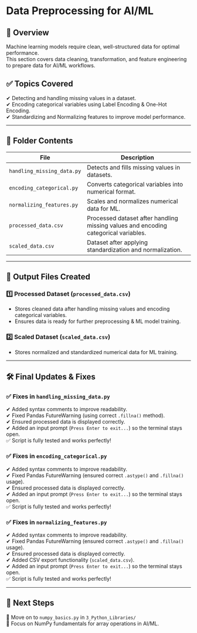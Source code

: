 # Data Preprocessing for AI/ML

## 📌 Overview
Machine learning models require clean, well-structured data for optimal performance.  
This section covers data cleaning, transformation, and feature engineering to prepare data for AI/ML workflows.

## ✅ Topics Covered
✔ Detecting and handling missing values in a dataset.  
✔ Encoding categorical variables using Label Encoding & One-Hot Encoding.  
✔ Standardizing and Normalizing features to improve model performance.  

---

## 📂 Folder Contents
| File                     | Description |
|--------------------------|-------------|
| `handling_missing_data.py` | Detects and fills missing values in datasets. |
| `encoding_categorical.py`  | Converts categorical variables into numerical format. |
| `normalizing_features.py`  | Scales and normalizes numerical data for ML. |
| `processed_data.csv`      | Processed dataset after handling missing values and encoding categorical variables. |
| `scaled_data.csv`         | Dataset after applying standardization and normalization. |

---

## 📌 Output Files Created
### 1️⃣ Processed Dataset (`processed_data.csv`)
- Stores cleaned data after handling missing values and encoding categorical variables.
- Ensures data is ready for further preprocessing & ML model training.

### 2️⃣ Scaled Dataset (`scaled_data.csv`)
- Stores normalized and standardized numerical data for ML training.

---

## 🛠 Final Updates & Fixes
### ✅ Fixes in `handling_missing_data.py`
✔ Added syntax comments to improve readability.  
✔ Fixed Pandas FutureWarning (using correct `.fillna()` method).  
✔ Ensured processed data is displayed correctly.  
✔ Added an input prompt (`Press Enter to exit...`) so the terminal stays open.  
✅ Script is fully tested and works perfectly!

### ✅ Fixes in `encoding_categorical.py`
✔ Added syntax comments to improve readability.  
✔ Fixed Pandas FutureWarning (ensured correct `.astype()` and `.fillna()` usage).  
✔ Ensured processed data is displayed correctly.  
✔ Added an input prompt (`Press Enter to exit...`) so the terminal stays open.  
✅ Script is fully tested and works perfectly!

### ✅ Fixes in `normalizing_features.py`
✔ Added syntax comments to improve readability.  
✔ Fixed Pandas FutureWarning (ensured correct `.astype()` and `.fillna()` usage).  
✔ Ensured processed data is displayed correctly.  
✔ Added CSV export functionality (`scaled_data.csv`).  
✔ Added an input prompt (`Press Enter to exit...`) so the terminal stays open.  
✅ Script is fully tested and works perfectly!

---

## 📌 Next Steps
🚀 Move on to `numpy_basics.py` in `3_Python_Libraries/`  
🎯 Focus on NumPy fundamentals for array operations in AI/ML.
